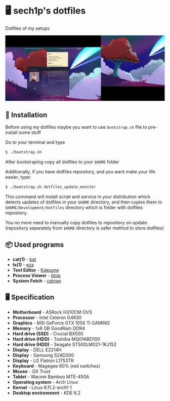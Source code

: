 <p align="center">

# 🖥️ sech1p's dotfiles

Dotfiles of my setups

![Screenshot of 'moon' - computer with Arch](screenshot.png)

</p>

## 💾 Installation

Before using my dotfiles maybe you want to use `bootstrap.sh` file to pre-install some stuff

Go to your terminal and type

```sh
$ ./bootstrap.sh
```

After bootstraping copy all dotfiles to your `$HOME` folder

Additionally, if you have dotfiles repository, and you want make your life easier, type:

```sh
$ ./bootstrap.sh dotfiles_update_monitor
```

This command will install script and service in your distribution which detects updates of dotfiles in your `$HOME` directory,
and then copies them to `$HOME/Development/dotfiles` directory which is folder with dotfiles repository.

You no more need to manually copy dotfiles to repository on update. (repository separately from `$HOME` directory is safer method to store dotfiles)

## 📦 Used programs

* **cat(1)** - [bat](https://github.com/sharkdp/bat)
* **ls(1)** - [eza](https://eza.rocks)
* **Text Editor** - [Kakoune](https://kakoune.org)
* **Process Viewer** - [btop](https://github.com/aristocratos/btop)
* **System Fetch** - [catnap](https://catnap-fetch.xyz)

## 🖥️ Specification

* **Motherboard** - ASRock H310CM-DVS
* **Processor** - Intel Celeron G4930
* **Graphics** - MSI GeForce GTX 1050 Ti GAMING
* **Memory** - 1x8 GB GoodRam DDR4
* **Hard drive (SSD)** - Crucial BX500
* **Hard drive (HDD)** - Toshiba MQ01ABD100
* **Hard drive (HDD)** - Seagate ST500LM021-1KJ152
* **Display** - DELL E2214H
* **Display** - Samsung S24D300
* **Display** - LG Flatron L1753TR
* **Keyboard** - Magegee 60% (red switches)
* **Mouse** - GX Trust
* **Tablet** - Wacom Bamboo MTE-450A
* **Operating system** - Arch Linux
* **Kernel** - Linux 6.11.2-arch1-1
* **Desktop environment** - KDE 6.2
